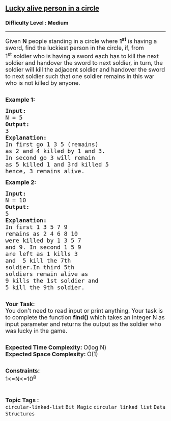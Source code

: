 <h2><a href="https://www.geeksforgeeks.org/problems/lucky-alive-person-in-a-circle1229/1?page=1&category=circular-linked-list&sortBy=submissions">Lucky alive person in a circle</a></h2><h3>Difficulty Level : Medium</h3><hr><div class="problems_problem_content__Xm_eO"><p><span style="font-size:18px">Given <strong>N</strong> people standing in a circle where <strong>1<sup>st</sup></strong>&nbsp;is having a sword, find the luckiest person in the circle, if, from 1<sup>st</sup>&nbsp;soldier who is having a sword each has to kill the next soldier and handover the sword to next soldier, in turn, the soldier will kill the adjacent soldier and handover the sword to next soldier such that one soldier remains in this war who is not killed by anyone.</span><br>
&nbsp;</p>

<p><span style="font-size:18px"><strong>Example 1:</strong></span></p>

<pre><span style="font-size:18px"><strong>Input:</strong>
N = 5
<strong>Output:</strong>
3
<strong>Explanation:</strong>
In first go 1 3 5 (remains) 
as 2 and 4 killed by 1 and 3. 
In second go 3 will remain 
as 5 killed 1 and 3rd killed 5 
hence, 3 remains alive.</span></pre>

<p><span style="font-size:18px"><strong>Example 2:</strong></span></p>

<pre><span style="font-size:18px"><strong>Input:</strong>
N = 10
<strong>Output:</strong>
5
<strong>Explanation:</strong>
In first 1 3 5 7 9 
remains&nbsp;as 2 4 6 8 10 
were killed by 1 3 5 7 
and 9. In second 1 5 9 
are left as 1 kills 3 
and &nbsp;5 kill the 7th 
soldier.In third 5th 
soldiers remain alive as 
9 kills the 1st soldier and 
5 kill the 9th soldier.</span></pre>

<p><br>
<span style="font-size:18px"><strong>Your Task:</strong><br>
You don't need to read input or print anything. Your task is to complete the function <strong>find()</strong>&nbsp;which takes an integer N as input parameter&nbsp;and returns the output as the soldier who was lucky in the game.</span><br>
&nbsp;</p>

<p><span style="font-size:18px"><strong>Expected Time Complexity: </strong>O(log N)<br>
<strong>Expected Space Complexity: </strong>O(1)</span><br>
&nbsp;</p>

<p><span style="font-size:18px"><strong>Constraints:</strong><br>
1&lt;=N&lt;=10<sup>8</sup></span></p>
</div><br><p><span style=font-size:18px><strong>Topic Tags : </strong><br><code>circular-linked-list</code>&nbsp;<code>Bit Magic</code>&nbsp;<code>circular linked list</code>&nbsp;<code>Data Structures</code>&nbsp;